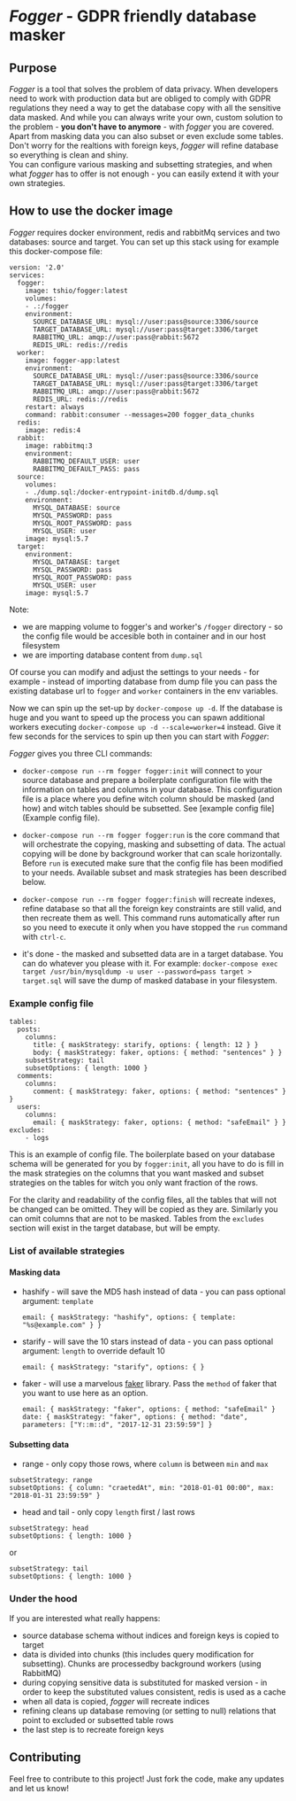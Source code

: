# *Fogger* - GDPR friendly database masker

## Purpose

*Fogger* is a tool that solves the problem of data privacy. When developers need to work with production 
data but are obliged to comply with GDPR regulations they need a way to get the database copy with all the
sensitive data masked. And while you can always write your own, custom solution to the problem - **you 
don't have to anymore** - with *fogger* you are covered.
Apart from masking data you can also subset or even exclude some tables. Don't worry for the realtions with
foreign keys, *fogger* will refine database so everything is clean and shiny.  
You can configure various masking and subsetting strategies, and when what *fogger* has to offer is not enough - you 
can easily extend it with your own strategies.

## How to use the docker image

*Fogger* requires docker environment, redis and rabbitMq services and two databases: source and target. You can
set up this stack using for example this docker-compose file: 
```
version: '2.0'
services:
  fogger:
    image: tshio/fogger:latest
    volumes:
    - .:/fogger
    environment:
      SOURCE_DATABASE_URL: mysql://user:pass@source:3306/source
      TARGET_DATABASE_URL: mysql://user:pass@target:3306/target
      RABBITMQ_URL: amqp://user:pass@rabbit:5672
      REDIS_URL: redis://redis
  worker:
    image: fogger-app:latest
    environment:
      SOURCE_DATABASE_URL: mysql://user:pass@source:3306/source
      TARGET_DATABASE_URL: mysql://user:pass@target:3306/target
      RABBITMQ_URL: amqp://user:pass@rabbit:5672
      REDIS_URL: redis://redis
    restart: always
    command: rabbit:consumer --messages=200 fogger_data_chunks
  redis:
    image: redis:4
  rabbit:
    image: rabbitmq:3
    environment:
      RABBITMQ_DEFAULT_USER: user
      RABBITMQ_DEFAULT_PASS: pass
  source:
    volumes:
    - ./dump.sql:/docker-entrypoint-initdb.d/dump.sql
    environment:
      MYSQL_DATABASE: source
      MYSQL_PASSWORD: pass
      MYSQL_ROOT_PASSWORD: pass
      MYSQL_USER: user
    image: mysql:5.7
  target:
    environment:
      MYSQL_DATABASE: target
      MYSQL_PASSWORD: pass
      MYSQL_ROOT_PASSWORD: pass
      MYSQL_USER: user
    image: mysql:5.7
```
Note: 
  - we are mapping volume to fogger's and worker's `/fogger` directory - so the config file would be accesible both in 
  container and in our host filesystem
  - we are importing database content from `dump.sql`
     
Of course you can modify and adjust the settings to your needs - for example - instead of importing database from 
dump file you can pass the existing database url to `fogger` and `worker` containers in the env variables.

Now we can spin up the set-up by `docker-compose up -d`. If the database is huge and you want to speed up the process 
you can spawn additional workers executing `docker-compose up -d --scale=worker=4` instead. Give it few seconds for the
services to spin up then you can start with *Fogger*:

*Fogger* gives you three CLI commands:

* `docker-compose run --rm fogger fogger:init` will connect to your source database and prepare a boilerplate 
configuration file with the information on tables and columns in your database. This configuration file is a place 
where you define witch column should be masked (and how) and witch tables should be subsetted. 
See [example config file](Example config file).

* `docker-compose run --rm fogger fogger:run` is the core command that will orchestrate the copying, masking and 
subsetting of data. The actual copying will be done by background worker that can scale horizontally. Before `run`
is executed make sure that the config file has been modified to your needs. Available subset and mask strategies has
been described below. 

* `docker-compose run --rm fogger fogger:finish` will recreate indexes, refine database so that all the foreign key 
constraints are still valid, and then recreate them as well. This command runs automatically after run so you 
need to execute it only when you have stopped the `run` command with `ctrl-c`.

* it's done - the masked and subsetted data are in a target database. You can do whatever you please with it. For
example: `docker-compose exec target /usr/bin/mysqldump -u user --password=pass target > target.sql` will save the
dump of masked database in your filesystem.           

### Example config file

```
tables:
  posts:
    columns:
      title: { maskStrategy: starify, options: { length: 12 } }
      body: { maskStrategy: faker, options: { method: "sentences" } }
    subsetStrategy: tail
    subsetOptions: { length: 1000 }
  comments:
    columns:
      comment: { maskStrategy: faker, options: { method: "sentences" } }
  users:
    columns:
      email: { maskStrategy: faker, options: { method: "safeEmail" } }
excludes:
    - logs
```
This is an example of config file. The boilerplate based on your database schema will be generated for you by 
`fogger:init`, all you have to do is fill in the mask strategies on the columns that you want masked and subset 
strategies on the tables for witch you only want fraction of the rows. 

For the clarity and readability of the config files, all the tables that will not be changed
can be omitted. They will be copied as they are. Similarly you can omit columns that are not to be masked. 
Tables from the `excludes` section will exist in the target database, but will be empty. 

### List of available strategies

#### Masking data

* hashify - will save the MD5 hash instead of data - you can pass optional argument: `template`
    
    `email: { maskStrategy: "hashify", options: { template: "%s@example.com" } }`

* starify - will save the 10 stars instead of data - you can pass optional argument: `length` to override default 10
    
    `email: { maskStrategy: "starify", options: { }`

* faker - will use a marvelous [faker](https://github.com/fzaninotto/Faker) library. Pass the `method` of faker that 
you want to use here as an option. 

    `email: { maskStrategy: "faker", options: { method: "safeEmail" }`
    `date: { maskStrategy: "faker", options: { method: "date", parameters: ["Y::m::d", "2017-12-31 23:59:59"] }`
    
#### Subsetting data

* range - only copy those rows, where `column` is between `min` and `max`
```
subsetStrategy: range
subsetOptions: { column: "craetedAt", min: "2018-01-01 00:00", max: "2018-01-31 23:59:59" }
```

* head and tail - only copy `length` first / last rows
```
subsetStrategy: head
subsetOptions: { length: 1000 }
```
or
```
subsetStrategy: tail
subsetOptions: { length: 1000 }
```

### Under the hood

If you are interested what really happens: 

* source database schema without indices and foreign keys is copied to target
* data is divided into chunks (this includes query modification for subsetting). Chunks are processedby
background workers (using RabbitMQ) 
* during copying sensitive data is substituted for masked version - in order to keep the substituted values
consistent, redis is used as a cache
* when all data is copied, *fogger* will recreate indices 
* refining cleans up database removing (or setting to null) relations that point to excluded or subsetted table rows
* the last step is to recreate foreign keys 

## Contributing

Feel free to contribute to this project! Just fork the code, make any updates and let us know!
